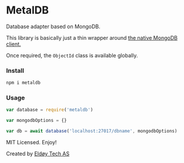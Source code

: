 # MetalDB

Database adapter based on MongoDB.

This library is basically just a thin wrapper around [the native MongoDB client.](https://github.com/mongodb/node-mongodb-native)

Once required, the `ObjectId` class is available globally.

### Install

```sh
npm i metaldb
```

### Usage

```js
var database = require('metaldb')

var mongodbOptions = {}

var db = await database('localhost:27017/dbname', mongodbOptions)
```

MIT Licensed. Enjoy!

Created by [Eldøy Tech AS](https://eldoy.com)
